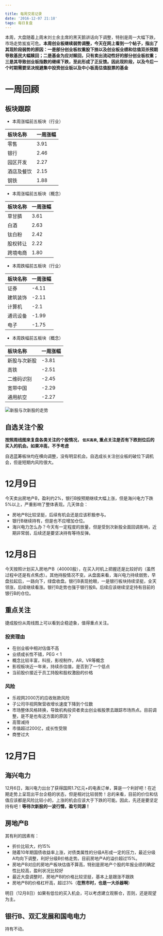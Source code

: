 ```yaml
---

title: 每周交易记录
date: '2016-12-07 21:18'
tags: 每日复盘
---
```


本周，大盘随着上周末刘士余主席的黑天鹅讲话向下调整，特别是周一大幅下跌，市场走势岌岌可危。**本周创业板继续弱势调整，今天在网上看到一个帖子，指出了其现阶段弱势的原因：一是部分创业板权重股下挫以及创业板业绩和估值双杀预期导致基民大幅赎回；二是基金为应对赎回，只有卖出流动性好的部分创业板权重；三是其导致创业板指数的继续下跌，至此形成了正反馈。因此现阶段，以及今后一个时期需要坚决规避集中投资创业板以及中小板高估值股票的基金**

# 一周回顾

## 板块跟踪

- 本周涨幅前五板块（行业）

板块名称  | 一周涨幅
:---- | :---
零售    | 3.91
银行    | 2.46
园区开发  | 2.27
酒店及餐饮 | 2.15
钢铁    | 1.88

- 本周涨幅前五板块（概念）

板块名称 | 一周涨幅
:--- | :---
草甘膦  | 3.61
白酒   | 2.63
钛白粉  | 2.42
股权转让 | 2.22
跨境电商 | 1.80

- 本周跌幅前五板块（行业）

板块名称 | 一周涨幅
:--- | :----
证券   | -4.11
建筑装饰 | -2.11
计算机  | -2.1
通讯设备 | -1.99
电子   | -1.75

- 本周跌幅前五板块（概念）

板块名称   | 一周涨幅
:----- | :----
新股与次新股 | -3.81
高铁     | -2.51
二维码识别  | -2.45
宽带中国   | -2.29
通用航空   | -2.27

![新股与次新股的走势](http://7xonmk.com1.z0.glb.clouddn.com/2016-12-10_9-44-36.png)

## 自选关注个股

**按照周线图来复盘各类关注的个股情况， `低买高卖`, 重点关注是否有下跌到位后的买入的机会。如果冲高，不予考虑**

自选蓝筹板块均在横向调整，没有明显机会。自选成长关注创业板的破位下调机会，但是短期内风险很大。

# 12月9日

今天卖出房地产B，盈利约2%，银行B按预期继续大幅上涨，但是海兴电力下跌5%以上，严重影响了整体表现。几天体会：

- 房地产B比较坚挺，后续有机会还是应该积极参与。
- 银行B继续持有，但是也不应增加仓位。
- 海兴电力怎么办？今天有一定程度的放量，但是受到次新股全面回调影响，近期非常弱，后续还是要坚决持有等待反弹。

# 12月8日

今天按照计划买入房地产B（40000股），在买入时机上把握还是比较好的（虽然过程中还是有点焦虑）。其他持股情况不变。从盘面来看，海兴电力持续弱势，早盘拉起后，一路向下，绿盘收盘。银行B表现抢眼，一是银行板块持续坚挺，全天领涨，后续继续看涨。银行B走势也强于银行股B。后续应该继续坚定持有目前的银行B的仓位。

## 重点关注

捷成股份从周线图上可以看到企稳迹象，值得重点关注。

### 投资理由

- 在创业板中相对估值不高
- 业绩成长性不错，PEG < 1
- 概念比较丰富，科技，影视制作，AR，VR等概念
- 影视板块近一年来，持续杀估值，是否到了一个低点
- 当前股价接近于员工持股和股权激励的价格

### 风险

- 乐视网2000万的应收账款风险
- 子公司华视网聚营收增长速度下降到个位数
- 市场整体风格转换，导致机构投资者卖出创业板股票去跟踪市场热点。目前调整，是不是也有这方面的原因？
- 高管减持
- 市值超过200亿，成长性受限
- 商誉过大

# 12月7日

## 海兴电力

12月6日，海兴电力出台了获得国网1.7亿元+的电表订单，算是一个利好吧！在近期走势上呈现出平台企稳的状态，但是相对比较弱势！总的来看，目前的价位和估值应该都是风险比较小的，上涨的机会应该大于下跌的可能。因此，先还是要坚定持有吧！**等待次新股的一波行情，盈亏同源！**

## 房地产B

其有利的因素有：

- 折价比较大，约15%
- 随着10年期国债收益率上涨，对债类属性的分级A形成一定的压力，最近分级A均向下调整，利好分级B价格走势。目前房地产A的溢价超过15%。
- 房地产B对应的房地产板块估值不算高，特别是房地产个股的年报业绩的确定性比较高，盈利状况比较好
- 最近大盘调整时，房地产B的价格比较坚挺，基本上是跟涨不跟跌
- 房地产B的价格杠杆高，超过3%（**在熊市时，也是一大杀器啊**）

明日（12月8日）如果有低位的买入机会，可以考虑建立观察仓，否则，还是观望为主。

## 银行B、双汇发展和国电电力

持有不动。
